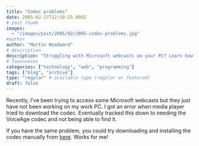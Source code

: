 ```yaml
---
title: "Codec problems"
date: 2005-02-17T12:59:25.000Z
# post thumb
images:
  - "/images/post/2005/02/2005-codec-problems.jpg"
#author
author: "Martin Woodward"
# description
description: "Struggling with Microsoft webcasts on your PC? Learn how to manually download the VoiceAge codec to resolve playback issues."
# Taxonomies
categories: ["technology", "web", "programming"]
tags: ["blog", "archive"]
type: "regular" # available type (regular or featured)
draft: false
---
```


Recently, I've been trying to access some Microsoft webcasts but they just have not been working on my work PC. I got an error when media player tried to download the codec. Eventually tracked this down to needing the VoiceAge codec and not being able to find it.

If you have the same problem, you could try downloading and installing the codec manually from [here](http://www.voiceage.com/codecsite/media/acelpacm.exe). Works for me!
